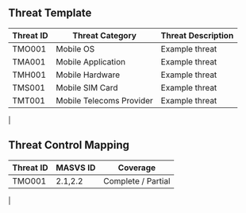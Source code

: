 ## Threat Template

| Threat ID      | Threat Category | Threat Description  | 
| ------------- |-------------| -----|
| TMO001   | Mobile OS | Example threat |
| TMA001   | Mobile Application| Example threat |
| TMH001   | Mobile Hardware | Example threat |
| TMS001   | Mobile SIM Card| Example threat |
| TMT001   | Mobile Telecoms Provider | Example threat |

|
## Threat Control Mapping

| Threat ID      | MASVS ID | Coverage  | 
| ------------- |-------------| -----|
| TMO001   | 2.1,2.2 | Complete / Partial |
|
